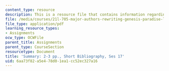 ```yaml
---
content_type: resource
description: This is a resource file that contains information regarding summary.
file: /media/courses/21l-705-major-authors-rewriting-genesis-paradise-lost-and-twentieth-century-fantasy-spring-2009/6aa73f82a5e478d01ea1cc52ec327a16_MIT21L_705S09_assn02.pdf
file_type: application/pdf
learning_resource_types:
- Assignments
ocw_type: OCWFile
parent_title: Assignments
parent_type: CourseSection
resourcetype: Document
title: 'Summary: 2-3 pp., Short Bibliography, Ses 17'
uid: 6aa73f82-a5e4-78d0-1ea1-cc52ec327a16
---
```

